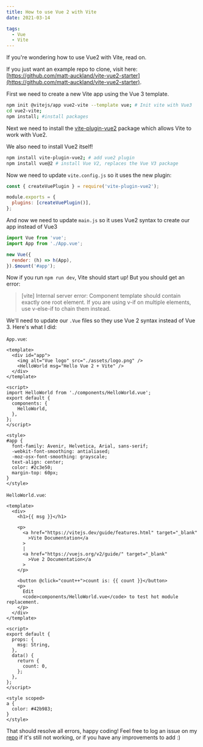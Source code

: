 ```yaml
---
title: How to use Vue 2 with Vite
date: 2021-03-14

tags:
  - Vue
  - Vite
---
```


If you're wondering how to use Vue2 with Vite, read on.

If you just want an example repo to clone, visit here: [https://github.com/matt-auckland/vite-vue2-starter](https://github.com/matt-auckland/vite-vue2-starter).

First we need to create a new Vite app using the Vue 3 template.

```bash
npm init @vitejs/app vue2-vite --template vue; # Init vite with Vue3
cd vue2-vite;
npm install; #install packages
```

Next we need to install the [vite-plugin-vue2](https://github.com/underfin/vite-plugin-vue2) package which allows Vite to work with Vue2.

We also need to install Vue2 itself!

```bash
npm install vite-plugin-vue2; # add vue2 plugin
npm install vue@2 # install Vue V2, replaces the Vue V3 package
```

Now we need to update `vite.config.js` so it uses the new plugin:

```javascript
const { createVuePlugin } = require('vite-plugin-vue2');

module.exports = {
  plugins: [createVuePlugin()],
};
```

And now we need to update `main.js` so it uses Vue2 syntax to create our app instead of Vue3

```javascript
import Vue from 'vue';
import App from './App.vue';

new Vue({
  render: (h) => h(App),
}).$mount('#app');
```

Now if you run `npm run dev`, Vite should start up! But you should get an error:

> [vite] Internal server error: Component template should contain exactly one root element. If you are using v-if on multiple elements, use v-else-if to chain them instead.

We'll need to update our `.Vue` files so they use Vue 2 syntax instead of Vue 3. Here's what I did:

`App.vue`:

```vue
<template>
  <div id="app">
    <img alt="Vue logo" src="./assets/logo.png" />
    <HelloWorld msg="Hello Vue 2 + Vite" />
  </div>
</template>

<script>
import HelloWorld from './components/HelloWorld.vue';
export default {
  components: {
    HelloWorld,
  },
};
</script>

<style>
#app {
  font-family: Avenir, Helvetica, Arial, sans-serif;
  -webkit-font-smoothing: antialiased;
  -moz-osx-font-smoothing: grayscale;
  text-align: center;
  color: #2c3e50;
  margin-top: 60px;
}
</style>
```

`HelloWorld.vue`:

```vue
<template>
  <div>
    <h1>{{ msg }}</h1>

    <p>
      <a href="https://vitejs.dev/guide/features.html" target="_blank"
        >Vite Documentation</a
      >
      |
      <a href="https://vuejs.org/v2/guide/" target="_blank"
        >Vue 2 Documentation</a
      >
    </p>

    <button @click="count++">count is: {{ count }}</button>
    <p>
      Edit
      <code>components/HelloWorld.vue</code> to test hot module replacement.
    </p>
  </div>
</template>

<script>
export default {
  props: {
    msg: String,
  },
  data() {
    return {
      count: 0,
    };
  },
};
</script>

<style scoped>
a {
  color: #42b983;
}
</style>
```

That should resolve all errors, happy coding!
Feel free to log an issue on my [repo](https://github.com/matt-auckland/vite-vue2-starter) if it's still not working, or if you have any improvements to add :)
